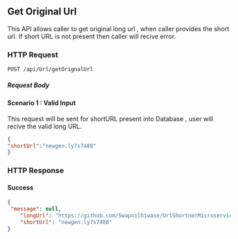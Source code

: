 ## Get Original Url

This API allows caller to get original long url , when caller provides the short url. If short URL is not present then caller will recive error.

### HTTP Request

```
POST /api/Url/getOrignalUrl
```

##### **Request Body**

#### Scenario 1 : Valid Input
This request will be sent for shortURL present into Database , user will recive the valid long URL.

```json
{
"shortUrl":"newgen.ly7s7488"
}
```

### HTTP Response

#### **Success**

```json
{
 "message": null,
    "longUrl": "https://github.com/Swapnilhiwase/UrlShortnerMicroservice/tree/master/UrlShortnerMicroservice",
    "shortUrl": "newgen.ly7s7488"
}
```